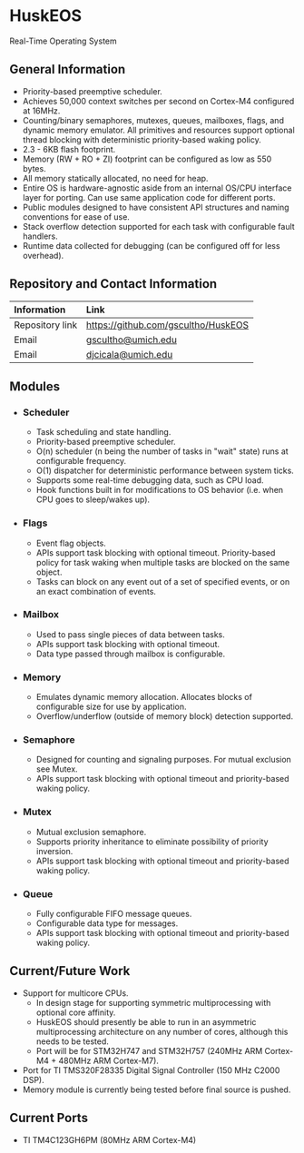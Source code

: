 # HuskEOS
Real-Time Operating System

## General Information
 * Priority-based preemptive scheduler. 
 * Achieves 50,000 context switches per second on Cortex-M4 configured at 16MHz. 
 * Counting/binary semaphores, mutexes, queues, mailboxes, flags, and dynamic memory emulator. All primitives and resources support   optional thread blocking with deterministic priority-based waking policy. 
 * 2.3 - 6KB flash footprint. 
 * Memory (RW + RO + ZI) footprint can be configured as low as 550 bytes. 
 * All memory statically allocated, no need for heap. 
 * Entire OS is hardware-agnostic aside from an internal OS/CPU interface layer for porting. Can use same application code for different ports.  
 * Public modules designed to have consistent API structures and naming conventions for ease of use. 
 * Stack overflow detection supported for each task with configurable fault handlers. 
 * Runtime data collected for debugging (can be configured off for less overhead).
 
## Repository and Contact Information

  | Information      | Link                                   |
  | :--------------- | :---------------                       |
  | Repository link  | https://github.com/gscultho/HuskEOS    |
  | Email            | gscultho@umich.edu                     |
  | Email            | djcicala@umich.edu                     |

## Modules
 * ### Scheduler
   * Task scheduling and state handling. 
   * Priority-based preemptive scheduler.
   * O(n) scheduler (n being the number of tasks in "wait" state) runs at configurable frequency. 
   * O(1) dispatcher for deterministic performance between system ticks. 
   * Supports some real-time debugging data, such as CPU load. 
   * Hook functions built in for modifications to OS behavior (i.e. when CPU goes to sleep/wakes up). 
  
 * ### Flags
   * Event flag objects. 
   * APIs support task blocking with optional timeout. Priority-based policy for task waking when multiple tasks are blocked on the same 
     object.  
   * Tasks can block on any event out of a set of specified events, or on an exact combination of events.  
  
 * ### Mailbox
   * Used to pass single pieces of data between tasks.  
   * APIs support task blocking with optional timeout. 
   * Data type passed through mailbox is configurable.
  
 * ### Memory
   * Emulates dynamic memory allocation. Allocates blocks of configurable size for use by application.   
   * Overflow/underflow (outside of memory block) detection supported.   
  
 * ### Semaphore
   * Designed for counting and signaling purposes. For mutual exclusion see Mutex.    
   * APIs support task blocking with optional timeout and priority-based waking policy. 
   
 * ### Mutex
   * Mutual exclusion semaphore.    
   * Supports priority inheritance to eliminate possibility of priority inversion.
   * APIs support task blocking with optional timeout and priority-based waking policy. 
  
 * ### Queue
   * Fully configurable FIFO message queues.    
   * Configurable data type for messages.
   * APIs support task blocking with optional timeout and priority-based waking policy. 

## Current/Future Work
 * Support for multicore CPUs.
   * In design stage for supporting symmetric multiprocessing with optional core affinity. 
   * HuskEOS should presently be able to run in an asymmetric multiprocessing architecture on any number of cores, although this needs 
     to be tested. 
   * Port will be for STM32H747 and STM32H757 (240MHz ARM Cortex-M4 + 480MHz ARM Cortex-M7).
 * Port for TI TMS320F28335 Digital Signal Controller (150 MHz C2000 DSP).
 * Memory module is currently being tested before final source is pushed. 
 
 ## Current Ports
  * TI TM4C123GH6PM (80MHz ARM Cortex-M4)
